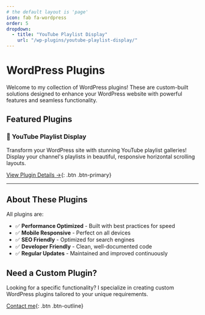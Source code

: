 ```yaml
---
# the default layout is 'page'
icon: fab fa-wordpress
order: 5
dropdown:
  - title: "YouTube Playlist Display"
    url: "/wp-plugins/youtube-playlist-display/"
---
```


# WordPress Plugins

Welcome to my collection of WordPress plugins! These are custom-built solutions designed to enhance your WordPress website with powerful features and seamless functionality.

## Featured Plugins

### 🎥 YouTube Playlist Display
Transform your WordPress site with stunning YouTube playlist galleries! Display your channel's playlists in beautiful, responsive horizontal scrolling layouts.

[View Plugin Details →](/wp-plugins/youtube-playlist-display/){: .btn .btn-primary}

---

## About These Plugins

All plugins are:
- ✅ **Performance Optimized** - Built with best practices for speed
- ✅ **Mobile Responsive** - Perfect on all devices
- ✅ **SEO Friendly** - Optimized for search engines
- ✅ **Developer Friendly** - Clean, well-documented code
- ✅ **Regular Updates** - Maintained and improved continuously

## Need a Custom Plugin?

Looking for a specific functionality? I specialize in creating custom WordPress plugins tailored to your unique requirements.

[Contact me](/about/){: .btn .btn-outline}
